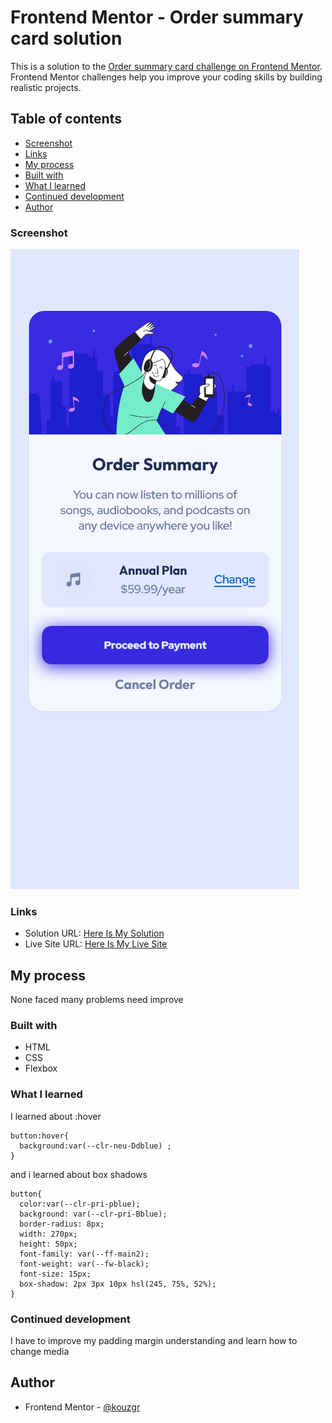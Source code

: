 # Frontend Mentor - Order summary card solution

This is a solution to the [Order summary card challenge on Frontend Mentor](https://www.frontendmentor.io/challenges/order-summary-component-QlPmajDUj). Frontend Mentor challenges help you improve your coding skills by building realistic projects. 

## Table of contents

- [Screenshot](#screenshot)
- [Links](#links)
- [My process](#my-process)
- [Built with](#built-with)
- [What I learned](#what-i-learned)
- [Continued development](#continued-development)
- [Author](#author)


### Screenshot

![](./images/screen.png)

### Links

- Solution URL: [Here Is My Solution](https://your-solution-url.com)
- Live Site URL: [Here Is My Live Site](https://your-live-site-url.com)

## My process
None faced many problems need improve

### Built with

- HTML
- CSS
- Flexbox
### What I learned

I learned about :hover 
```
button:hover{
  background:var(--clr-neu-Ddblue) ;
}
```
and i learned about box shadows
```
button{
  color:var(--clr-pri-pblue);
  background: var(--clr-pri-Bblue);
  border-radius: 8px;
  width: 270px;
  height: 50px;
  font-family: var(--ff-main2);
  font-weight: var(--fw-black);
  font-size: 15px;
  box-shadow: 2px 3px 10px hsl(245, 75%, 52%);
}
```
### Continued development

I have to improve my padding margin understanding and learn how to change media

## Author

- Frontend Mentor - [@kouzgr](https://www.frontendmentor.io/profile/kouzgr)


